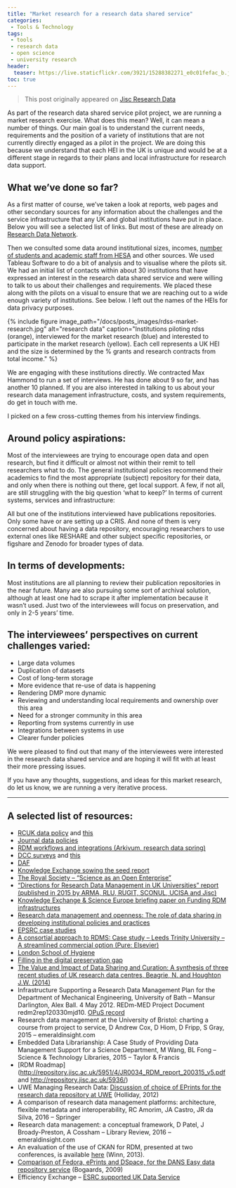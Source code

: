 ```yaml
---
title: "Market research for a research data shared service"
categories:
 - Tools & Technology
tags:
 - tools
 - research data
 - open science
 - university research
header:
  teaser: https://live.staticflickr.com/3921/15288382271_e0c01fefac_b.jpg
toc: true
---  
```


> This post originally appeared on [Jisc Research Data](https://researchdata.jiscinvolve.org/wp/2017/03/14/market-research-research-data-shared-service/)

As part of the research data shared service pilot project, we are running a market research exercise. What does this mean? Well, it can mean a number of things. Our main goal is to understand the current needs, requirements and the position of a variety of institutions that are not currently directly engaged as a pilot in the project. We are doing this because we understand that each HEI in the UK is unique and would be at a different stage in regards to their plans and local infrastructure for research data support.

## What we’ve done so far?

As a first matter of course, we’ve taken a look at reports, web pages and other secondary sources for any information about the challenges and the service infrastructure that any UK and global institutions have put in place. Below you will see a selected list of links. But most of these are already on [Research Data Network](https://researchdata.network/).

Then we consulted some data around institutional sizes, incomes, [number of students and academic staff from HESA](https://www.hesa.ac.uk/data-and-analysis) and other sources. We used Tableau Software to do a bit of analysis and to visualise where the pilots sit. We had an initial list of contacts within about 30 institutions that have expressed an interest in the research data shared service and were willing to talk to us about their challenges and requirements. We placed these along with the pilots on a visual to ensure that we are reaching out to a wide enough variety of institutions. See below. I left out the names of the HEIs for data privacy purposes.

{% include figure image_path="/docs/posts_images/rdss-market-research.jpg" alt="research data" caption="Institutions piloting rdss (orange), interviewed for the market research (blue) and interested to participate in the market research (yellow). Each cell represents a UK HEI and the size is determined by the % grants and research contracts from total income." %}

We are engaging with these institutions directly. We contracted Max Hammond to run a set of interviews. He has done about 9 so far, and has another 10 planned. If you are also interested in talking to us about your research data management infrastructure, costs, and system requirements, do get in touch with me.

I picked on a few cross-cutting themes from his interview findings.

## Around policy aspirations:

Most of the interviewees are trying to encourage open data and open research, but find it difficult or almost not within their remit to tell researchers what to do. The general institutional policies recommend their academics to find the most appropriate (subject) repository for their data, and only when there is nothing out there, get local support. A few, if not all, are still struggling with the big question ‘what to keep?’
In terms of current systems, services and infrastructure:

All but one of the institutions interviewed have publications repositories. Only some have or are setting up a CRIS. And none of them is very concerned about having a data repository, encouraging researchers to use external ones like RESHARE and other subject specific repositories, or figshare and Zenodo for broader types of data.

## In terms of developments:

Most institutions are all planning to review their publication repositories in the near future. Many are also pursuing some sort of archival solution, although at least one had to scrape it after implementation because it wasn’t used. Just two of the interviewees will focus on preservation, and only in 2-5 years’ time.

## The interviewees’ perspectives on current challenges varied:

 -   Large data volumes
 -   Duplication of datasets
 -   Cost of long-term storage
 -   More evidence that re-use of data is happening
 -   Rendering DMP more dynamic
 -   Reviewing and understanding local requirements and ownership over this area
 -   Need for a stronger community in this area
 -   Reporting from systems currently in use
 -   Integrations between systems in use
 -   Clearer funder policies

We were pleased to find out that many of the interviewees were interested in the research data shared service and are hoping it will fit with at least their more pressing issues.

If you have any thoughts, suggestions, and ideas for this market research, do let us know, we are running a very iterative process.

 
****
 
## A selected list of resources:

 -   [RCUK data policy](http://www.rcuk.ac.uk/research/datapolicy/) and [this](http://www.rcuk.ac.uk/documents/documents/rcukcommonprinciplesondatapolicy-pdf/)
 -   [Journal data policies](http://insights.uksg.org/articles/10.1629/uksg.284/)
 -   [RDM workflows and integrations (Arkivum, research data spring)](https://figshare.com/articles/RDM_workflows_and_integrations_for_HEIs_using_hosted_services/1476832)
 -   [DCC surveys](http://www.dcc.ac.uk/sites/default/files/documents/RDM_surveys/DCC_RDMsurvey2015_basic_report.pdf) and [this](http://www.dcc.ac.uk/resources/briefing-papers/making-case-rdm)
 -   [DAF](http://www.data-audit.eu)
 -   [Knowledge Exchange sowing the seed report](http://www.knowledge-exchange.info/projects/project/research-data/sowing-the-seed)
 -   [The Royal Society – “Science as an Open Enterprise”](https://royalsociety.org/topics-policy/projects/science-public-enterprise/report/)
 -   [“Directions for Research Data Management in UK Universities” report (published in 2015 by ARMA, RLU, RUGIT, SCONUL, UCISA and Jisc)](http://repository.jisc.ac.uk/5951/4/JR0034_RDM_report_200315_v5.pdf)
 -   [Knowledge Exchange & Science Europe briefing paper on Funding RDM infrastructures](http://www.knowledge-exchange.info/event/funding-rdm-infrastructures)
 -  [Research data management and openness: The role of data sharing in developing institutional policies and practices](http://centaur.reading.ac.uk/42756/1/RDM%20and%20Openness%20revised%20Program%201-3%20final%20submitted%20version%20inc%20figs%20and%20tabs.pdf)
 -   [EPSRC case studies](https://www.jisc.ac.uk/guides/meeting-the-requirements-of-the-EPSRC-research-data-policy#casestudies)
 -   [A consortial approach to RDMS: Case study – Leeds Trinity University – A streamlined commercial option (Pure: Elsevier)](https://figshare.com/articles/A_consortial_approach_to_RDMS_Case_study_Leeds_Trinity_University_A_streamlined_commercial_option_Pure_Elsevier_/1478780)
 -   [London School of Hygiene](http://www.emeraldinsight.com/doi/full/10.1108/PROG-01-2015-0011)
 -   [Filling in the digital preservation gap](https://figshare.com/articles/Filling_the_Digital_Preservation_Gap_A_Jisc_Research_Data_Spring_project_Phase_Two_report_February_2016/2073220)
 -   [The Value and Impact of Data Sharing and Curation: A synthesis of three recent studies of UK research data centres, Beagrie, N. and Houghton J.W. (2014)](http://repository.jisc.ac.uk/5568/1/iDF308_-_Digital_Infrastructure_Directions_Report%2C_Jan14_v1-04.pdf)
  -  Infrastructure Supporting a Research Data Management Plan for the Department of Mechanical Engineering, University of Bath – Mansur Darlington, Alex Ball. 4 May 2012. REDm-MED Project Document redm2rep120330mjd10. [OPuS record](http://opus.bath.ac.uk/29583)
  -  Research data management at the University of Bristol: charting a course from project to service, D Andrew Cox, D Hiom, D Fripp, S Gray, 2015 – emeraldinsight.com
  -  Embedded Data Librarianship: A Case Study of Providing Data Management Support for a Science Department, M Wang, BL Fong – Science & Technology Libraries, 2015 – Taylor & Francis
  -  [RDM Roadmap](http://repository.jisc.ac.uk/5951/4/JR0034_RDM_report_200315_v5.pdf and http://repository.jisc.ac.uk/5936/)
  -  UWE Managing Research Data: [Discussion of choice of EPrints for the research data repository at UWE](http://www2.uwe.ac.uk/services/library/using_the_library/Services%20for%20researchers/eprints-data-repository-uwe.pdf) (Holliday, 2012)
  -  A comparison of research data management platforms: architecture, flexible metadata and interoperability, RC Amorim, JA Castro, JR da Silva, 2016 – Springer
  -  Research data management: a conceptual framework, D Patel, J Broady-Preston, A Cossham – Library Review, 2016 – emeraldinsight.com
  -  An evaluation of the use of CKAN for RDM, presented at two conferences, is available [here](http://eprints.lincoln.ac.uk/9778/) (Winn, 2013).
  -  [Comparison of Fedora, ePrints and DSpace, for the DANS Easy data repository service](http://www.ais.up.ac.za/digi/docs/bogaards_paper.pdf) (Bogaards, 2009)
  -  Efficiency Exchange – [ESRC supported UK Data Service](http://www.efficiencyexchange.ac.uk/7426/the-uk-data-service-best-practice-in-efficiency-effectiveness-and-value-for-money/)
